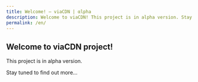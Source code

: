 ```yaml
---
title: Welcome! – viaCDN | αlpha
description: Welcome to viaCDN! This project is in alpha version. Stay tuned to find out more...
permalink: /en/
---
```


## Welcome to viaCDN project!

This project is in alpha version.

Stay tuned to find out more...
